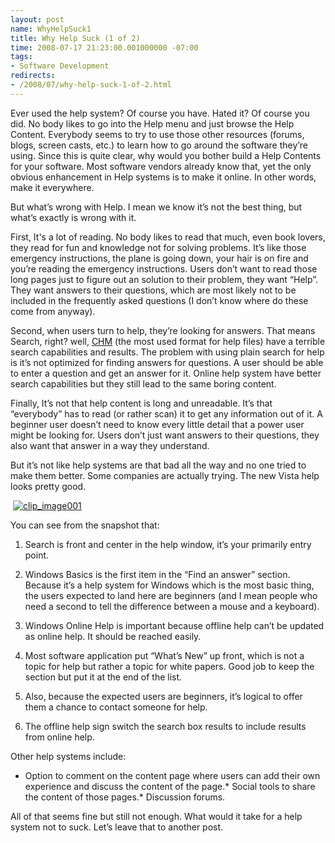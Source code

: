 ```yaml
---
layout: post
name: WhyHelpSuck1
title: Why Help Suck (1 of 2)
time: 2008-07-17 21:23:00.001000000 -07:00
tags:
- Software Development
redirects:
- /2008/07/why-help-suck-1-of-2.html
---
```

Ever used the help system? Of course you have. Hated it? Of course you did. No body likes to go into the Help menu and just browse the Help Content. Everybody seems to try to use those other resources (forums, blogs, screen casts, etc.) to learn how to go around the software they’re using. Since this is quite clear, why would you bother build a Help Contents for your software. Most software vendors already know that, yet the only obvious enhancement in Help systems is to make it online. In other words, make it everywhere.

But what’s wrong with Help. I mean we know it’s not the best thing, but what’s exactly is wrong with it.

First, It's a lot of reading. No body likes to read that much, even book lovers, they read for fun and knowledge not for solving problems. It’s like those emergency instructions, the plane is going down, your hair is on fire and you’re reading the emergency instructions. Users don’t want to read those long pages just to figure out an solution to their problem, they want “Help”. They want answers to their questions, which are most likely not to be included in the frequently asked questions (I don’t know where do these come from anyway).

Second, when users turn to help, they’re looking for answers. That means Search, right? well, [CHM](http://en.wikipedia.org/wiki/Microsoft_Compiled_HTML_Help) (the most used format for help files) have a terrible search capabilities and results. The problem with using plain search for help is it’s not optimized for finding answers for questions. A user should be able to enter a question and get an answer for it. Online help system have better search capabilities but they still lead to the same boring content.

Finally, It’s not that help content is long and unreadable. It’s that “everybody” has to read (or rather scan) it to get any information out of it. A beginner user doesn’t need to know every little detail that a power user might be looking for. Users don’t just want answers to their questions, they also want that answer in a way they understand.

But it’s not like help systems are that bad all the way and no one tried to make them better. Some companies are actually trying. The new Vista help looks pretty good.

&#160;[![clip_image001](http://lh4.ggpht.com/eldib.amr/SIVWTxsb2zI/AAAAAAAAABY/fzBxN4p1zDk/clip_image001%5B17%5D.png?imgmax=800 "clip_image001")](http://farm4.static.flickr.com/3246/2691552724_ae0b9a5942.jpg?v=0 "Snapshot of Vista Help System")

You can see from the snapshot that:

1. Search is front and center in the help window, it’s your primarily entry point.

2. Windows Basics is the first item in the “Find an answer” section. Because it’s a help system for Windows which is the most basic thing, the users expected to land here are beginners (and I mean people who need a second to tell the difference between a mouse and a keyboard).

3. Windows Online Help is important because offline help can’t be updated as online help. It should be reached easily.

4. Most software application put “What’s New” up front, which is not a topic for help but rather a topic for white papers. Good job to keep the section but put it at the end of the list.

5. Also, because the expected users are beginners, it’s logical to offer them a chance to contact someone for help.

6. The offline help sign switch the search box results to include results from online help.

Other help systems include:

*   Option to comment on the content page where users can add their own experience and discuss the content of the page.*   Social tools to share the content of those pages.*   Discussion forums.

All of that seems fine but still not enough. What would it take for a help system not to suck. Let’s leave that to another post.
